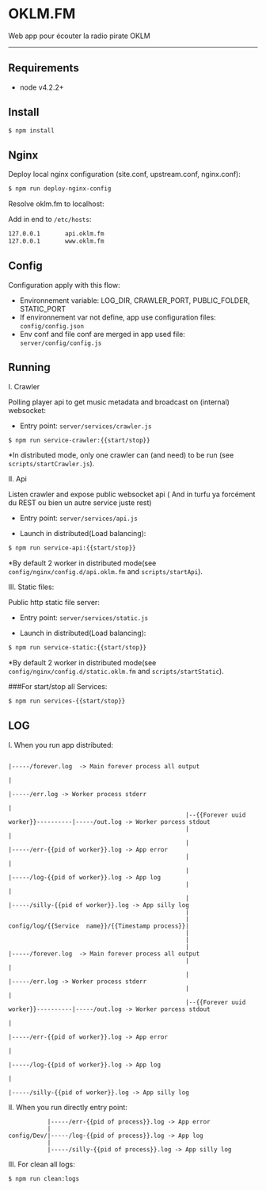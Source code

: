 OKLM.FM
===================

Web app pour écouter la radio pirate OKLM

----------


Requirements
-------------

* node v4.2.2+


Install
-------------

```sh
$ npm install
```


Nginx
-------------

Deploy local nginx configuration (site.conf, upstream.conf, nginx.conf):

```sh
$ npm run deploy-nginx-config
```

Resolve oklm.fm to localhost:

Add in end to ```/etc/hosts```:
 
```sh
127.0.0.1       api.oklm.fm
127.0.0.1       www.oklm.fm
```


Config
-------------

Configuration apply with this flow:

- Environnement variable: LOG_DIR, CRAWLER_PORT, PUBLIC_FOLDER, STATIC_PORT
- If environnement var not define, app use configuration files: ```config/config.json```
- Env conf and file conf are merged in app used file: ```server/config/config.js```


Running
-------------


I. Crawler

Polling player api to get music metadata and broadcast on (internal) websocket:

- Entry point: ```server/services/crawler.js```

```sh
$ npm run service-crawler:{{start/stop}}
```

*In distributed mode, only one crawler can (and need) to be run (see ```scripts/startCrawler.js```). 


II. Api

Listen crawler and expose public websocket api ( And in turfu ya forcément du REST ou bien un autre service juste rest)

- Entry point: ```server/services/api.js```

- Launch in distributed(Load balancing):

```sh
$ npm run service-api:{{start/stop}}
```

*By default 2 worker in distributed mode(see ```config/nginx/config.d/api.oklm.fm``` and ```scripts/startApi```). 


III. Static files:

Public http static file server:

- Entry point: ```server/services/static.js```

- Launch in distributed(Load balancing):

```sh
$ npm run service-static:{{start/stop}}
```

*By default 2 worker in distributed mode(see ```config/nginx/config.d/static.oklm.fm``` and ```scripts/startStatic```). 

 
###For start/stop all Services:

```sh
$ npm run services-{{start/stop}}
```


 
LOG
-------------

I. When you run app distributed:


```
                                                                                      |-----/forever.log  -> Main forever process all output
                                                                                      |
                                                                                      |-----/err.log -> Worker process stderr
                                                                                      |
                                                  |--{{Forever uuid worker}}----------|-----/out.log -> Worker porcess stdout
                                                  |                                   |
                                                  |                                   |-----/err-{{pid of worker}}.log -> App error
                                                  |                                   |
                                                  |                                   |-----/log-{{pid of worker}}.log -> App log
                                                  |                                   |
                                                  |                                   |-----/silly-{{pid of worker}}.log -> App silly log
                                                  |
                                                  |
config/log/{{Service  name}}/{{Timestamp process}}|
                                                  |                                
                                                  |                                       
                                                  |                                   |-----/forever.log  -> Main forever process all output
                                                  |                                   |
                                                  |                                   |-----/err.log -> Worker process stderr
                                                  |                                   |
                                                  |--{{Forever uuid worker}}----------|-----/out.log -> Worker porcess stdout
                                                                                      |
                                                                                      |-----/err-{{pid of worker}}.log -> App error
                                                                                      |
                                                                                      |-----/log-{{pid of worker}}.log -> App log
                                                                                      |
                                                                                      |-----/silly-{{pid of worker}}.log -> App silly log
```                                                                                    


II. When you run directly entry point:


```  
           |-----/err-{{pid of process}}.log -> App error
           |
config/Dev/|-----/log-{{pid of process}}.log -> App log
           |
           |-----/silly-{{pid of process}}.log -> App silly log
```  
 
 
III. For clean all logs:

```sh
$ npm run clean:logs
```
